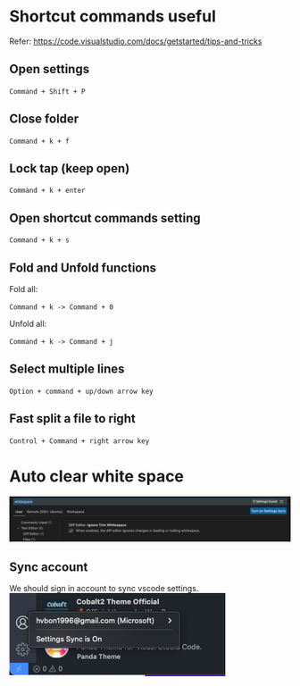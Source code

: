 # Shortcut commands useful

Refer: https://code.visualstudio.com/docs/getstarted/tips-and-tricks

## Open settings
`Command + Shift + P`

## Close folder
`Command + k + f`

## Lock tap (keep open)
`Command + k + enter`

## Open shortcut commands setting
`Command + k + s`

## Fold and Unfold functions
Fold all:

`Command + k -> Command + 0`

Unfold all:

`Command + k -> Command + j`

## Select multiple lines
`Option + command + up/down arrow key`

## Fast split a file to right
`Control + Command + right arrow key`

# Auto clear white space
![alt text](ignore_trim_whitespace.png)

## Sync account
We should sign in account to sync vscode settings.
![alt text](vscode_sign_in_account.png)
